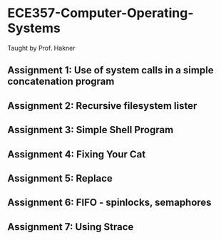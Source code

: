 # ECE357-Computer-Operating-Systems
Taught by Prof. Hakner

## Assignment 1: Use of system calls in a simple concatenation program

## Assignment 2: Recursive filesystem lister 

## Assignment 3: Simple Shell Program

## Assignment 4: Fixing Your Cat

## Assignment 5: Replace

## Assignment 6: FIFO - spinlocks, semaphores

## Assignment 7: Using Strace
